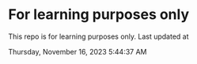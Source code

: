 # For learning purposes only
This repo is for learning purposes only.
Last updated at

Thursday, November 16, 2023 5:44:37 AM

